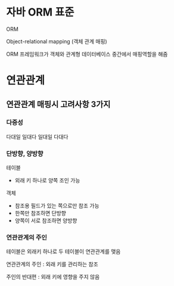 # 자바 ORM 표준

ORM

Object-relational mapping (객체 관계 매핑)

ORM 프레임워크가 객체와 관계형 데이터베이스 중간에서 매핑역할을 해줌


# 연관관계

## 연관관계 매핑시 고려사항 3가지

### 다중성

다대일
일대다
일대일
다대다


### 단방향, 양방향

테이블
 - 외래 키 하나로 양쪽 조인 가능

객체
 - 참조용 필드가 있는 쪽으로만 참조 가능
 - 한쪽만 참조하면 단방향
 - 양쪽이 서로 참조하면 양방향


### 연관관계의 주인

테이블은 외래키 하나로 두 테이블이 연관관계를 맺음

연관관계의 주인 : 외래 키를 관리하는 참조

주인의 반대편 : 외래 키에 영향을 주지 않음